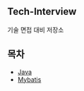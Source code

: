 ## Tech-Interview
기술 면접 대비 저장소

## 목차
* [Java](https://github.com/smpark1020/tech-interview/tree/master/Java)
* [Mybatis](https://github.com/smpark1020/tech-interview/tree/master/Mybatis)
